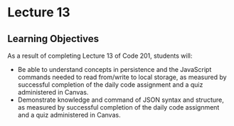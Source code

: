 # Lecture 13

## Learning Objectives

As a result of completing Lecture 13 of Code 201, students will:

- Be able to understand concepts in persistence and the JavaScript commands needed to read from/write to local storage, as measured by successful completion of the daily code assignment and a quiz administered in Canvas.
- Demonstrate knowledge and command of JSON syntax and structure, as measured by successful completion of the daily code assignment and a quiz administered in Canvas.
